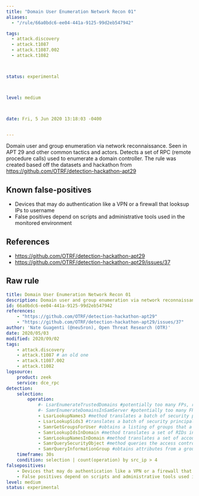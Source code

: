 ```yaml
---
title: "Domain User Enumeration Network Recon 01"
aliases:
  - "/rule/66a0bdc6-ee04-441a-9125-99d2eb547942"

tags:
  - attack.discovery
  - attack.t1087
  - attack.t1087.002
  - attack.t1082



status: experimental



level: medium



date: Fri, 5 Jun 2020 13:18:03 -0400


---
```


Domain user and group enumeration via network reconnaissance. Seen in APT 29 and other common tactics and actors. Detects a set of RPC (remote procedure calls) used to enumerate a domain controller. The rule was created based off the datasets and hackathon from https://github.com/OTRF/detection-hackathon-apt29

<!--more-->


## Known false-positives

* Devices that may do authentication like a VPN or a firewall that looksup IPs to username
* False positives depend on scripts and administrative tools used in the monitored environment



## References

* https://github.com/OTRF/detection-hackathon-apt29
* https://github.com/OTRF/detection-hackathon-apt29/issues/37


## Raw rule
```yaml
title: Domain User Enumeration Network Recon 01
description: Domain user and group enumeration via network reconnaissance. Seen in APT 29 and other common tactics and actors. Detects a set of RPC (remote procedure calls) used to enumerate a domain controller. The rule was created based off the datasets and hackathon from https://github.com/OTRF/detection-hackathon-apt29
id: 66a0bdc6-ee04-441a-9125-99d2eb547942
references:
    - "https://github.com/OTRF/detection-hackathon-apt29"
    - "https://github.com/OTRF/detection-hackathon-apt29/issues/37"
author: 'Nate Guagenti (@neu5ron), Open Threat Research (OTR)'
date: 2020/05/03
modified: 2020/09/02
tags:
    - attack.discovery
    - attack.t1087 # an old one
    - attack.t1087.002
    - attack.t1082
logsource:
    product: zeek
    service: dce_rpc
detection:
    selection:
        operation:
            #- LsarEnumerateTrustedDomains #potentially too many FPs, removing. caused by netlogon
            #- SamrEnumerateDomainsInSamServer #potentially too many FPs, removing. #method obtains a listing of all domains hosted by the server side of this protocol. This value is a cookie that the server can use to continue an enumeration on a subsequent call
            - LsarLookupNames3 #method translates a batch of security principal names to their SID form  
            - LsarLookupSids3 #translates a batch of security principal SIDs to their name forms
            - SamrGetGroupsForUser #obtains a listing of groups that a user is a member of
            - SamrLookupIdsInDomain #method translates a set of RIDs into account names
            - SamrLookupNamesInDomain #method translates a set of account names into a set of RIDs
            - SamrQuerySecurityObject #method queries the access control on a server, domain, user, group, or alias object
            - SamrQueryInformationGroup #obtains attributes from a group object
    timeframe: 30s
    condition: selection | count(operation) by src_ip > 4
falsepositives:
    - Devices that may do authentication like a VPN or a firewall that looksup IPs to username
    - False positives depend on scripts and administrative tools used in the monitored environment
level: medium
status: experimental
```
